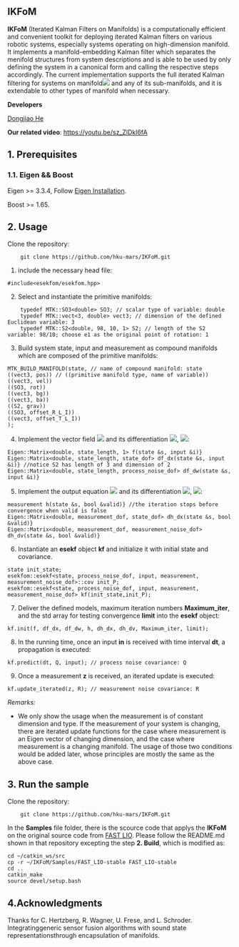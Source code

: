 ## IKFoM 
**IKFoM** (Iterated Kalman Filters on Manifolds) is a computationally efficient and convenient toolkit for deploying iterated Kalman filters on various robotic systems, especially systems operating on high-dimension manifold. It implements a manifold-embedding Kalman filter which separates the menifold structures from system descriptions and is able to be used by only defining the system in a canonical form and calling the respective steps accordingly. The current implementation supports the full iterated Kalman filtering for systems on manifold<img src="https://latex.codecogs.com/svg.latex?\Large&space;\mathbb{R}^m\times SO(3)\times\cdots\times SO(3)\times\mathbb{S}^2\times\cdots\times\mathbb{S}^2"> and any of its sub-manifolds, and it is extendable to other types of manifold when necessary.


**Developers**

[Dongjiao He](https://github.com/Joanna-HE)

**Our related video**: https://youtu.be/sz_ZlDkl6fA

## 1. Prerequisites

### 1.1. **Eigen && Boost**
Eigen  >= 3.3.4, Follow [Eigen Installation](http://eigen.tuxfamily.org/index.php?title=Main_Page).

Boost >= 1.65.

## 2. Usage
Clone the repository:

```
    git clone https://github.com/hku-mars/IKFoM.git
```

1. include the necessary head file:
```
#include<esekfom/esekfom.hpp>
```
2. Select and instantiate the primitive manifolds:
```
    typedef MTK::SO3<double> SO3; // scalar type of variable: double
    typedef MTK::vect<3, double> vect3; // dimension of the defined Euclidean variable: 3
    typedef MTK::S2<double, 98, 10, 1> S2; // length of the S2 variable: 98/10; choose e1 as the original point of rotation: 1
```
3. Build system state, input and measurement as compound manifolds which are composed of the primitive manifolds:
``` 
MTK_BUILD_MANIFOLD(state, // name of compound manifold: state
((vect3, pos)) // ((primitive manifold type, name of variable))
((vect3, vel))
((SO3, rot))
((vect3, bg))
((vect3, ba))
((S2, grav))
((SO3, offset_R_L_I))
((vect3, offset_T_L_I)) 
);
```
4. Implement the vector field <img src="https://latex.codecogs.com/svg.latex?\Large&space;\mathbf{f}\left(\mathbf{x}, \mathbf{u}, \mathbf{w}\right)"> and its differentiation <img src="https://latex.codecogs.com/svg.latex?\Large&space;\frac{\partial\mathbf{f}\left(\mathbf{x}\boxplus\delta\mathbf{x}, \mathbf{u}, \mathbf{0}\right)}{\partial\delta\mathbf{x}}">,  <img src="https://latex.codecogs.com/svg.latex?\Large&space;\frac{\partial\mathbf{f}\left(\mathbf{x}, \mathbf{u}, \mathbf{w}\right)}{\partial\mathbf{w}}">:
```
Eigen::Matrix<double, state_length, 1> f(state &s, input &i)}
Eigen::Matrix<double, state_length, state_dof> df_dx(state &s, input &i)} //notice S2 has length of 3 and dimension of 2
Eigen::Matrix<double, state_length, process_noise_dof> df_dw(state &s, input &i)}
```
5. Implement the output equation <img src="https://latex.codecogs.com/svg.latex?\Large&space;\mathbf{h}\left(\mathbf{x}, \mathbf{v}\right)"> and its differentiation <img src="https://latex.codecogs.com/svg.latex?\Large&space;\frac{\partial\left(\mathbf{h}\left(\mathbf{x}\boxplus\delta\mathbf{x}, \mathbf{0}\right)\boxminus\mathbf{h}\left(\mathbf{x},\mathbf{0}\right)\right)}{\partial\delta\mathbf{x}}">, <img src="https://latex.codecogs.com/svg.latex?\Large&space;\frac{\partial\left(\mathbf{h}\left(\mathbf{x}, \mathbf{v}\right)\boxminus\mathbf{h}\left(\mathbf{x},\mathbf{0}\right)\right)}{\partial\mathbf{v}}">:
```
measurement h(state &s, bool &valid)} //the iteration stops before convergence when valid is false
Eigen::Matrix<double, measurement_dof, state_dof> dh_dx(state &s, bool &valid)} 
Eigen::Matrix<double, measurement_dof, measurement_noise_dof> dh_dv(state &s, bool &valid)}
```
6. Instantiate an **esekf** object **kf** and initialize it with initial state and covariance.
```
state init_state;
esekfom::esekf<state, process_noise_dof, input, measurement, measurement_noise_dof>::cov init_P;
esekfom::esekf<state, process_noise_dof, input, measurement, measurement_noise_dof> kf(init_state,init_P);
```
7. Deliver the defined models, maximum iteration numbers **Maximum_iter**, and the std array for testing convergence **limit** into the **esekf** object:
```
kf.init(f, df_dx, df_dw, h, dh_dx, dh_dv, Maximum_iter, limit);
```
8. In the running time, once an input **in** is received with time interval **dt**, a propagation is executed:
```
kf.predict(dt, Q, input); // process noise covariance: Q
```
9. Once a measurement **z** is received, an iterated update is executed:
```
kf.update_iterated(z, R); // measurement noise covariance: R
```
*Remarks:*
- We only show the usage when the measurement is of constant dimension and type. If the measurement of your system is changing, there are iterated update functions for the case where measurement is an Eigen vector of changing dimension, and the case where measurement is a changing manifold. The usage of those two conditions would be added later, whose principles are mostly the same as the above case.
## 3. Run the sample
Clone the repository:

```
    git clone https://github.com/hku-mars/IKFoM.git
```
In the **Samples** file folder, there is the scource code that applys the **IKFoM** on the original source code from [FAST LIO](https://github.com/hku-mars/FAST_LIO). Please follow the README.md shown in that repository excepting the step **2. Build**, which is modified as:
```
cd ~/catkin_ws/src
cp -r ~/IKFoM/Samples/FAST_LIO-stable FAST_LIO-stable
cd ..
catkin_make
source devel/setup.bash
```

## 4.Acknowledgments
Thanks for C. Hertzberg,  R.  Wagner,  U.  Frese,  and  L.  Schroder.  Integratinggeneric   sensor   fusion   algorithms   with   sound   state   representationsthrough  encapsulation  of  manifolds.

